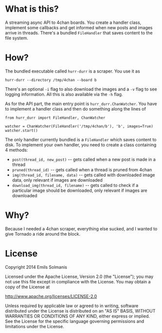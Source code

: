 # What is this?

A streaming async API to 4chan boards. You create a handler class, implement some callbacks and get informed when new
posts and images arrive in threads. There's a bundled `FileHandler` that saves content to the file system.

# How?

The bundled executable called `hurr-durr` is a scraper. You use it as

    hurr-durr --directory /tmp/4chan --board b

There's an optional `-i` flag to also download the images and a `-v` flag to see logging information. All this is also
available via the `-h` flag.

As for the API part, the main entry point is `hurr_durr.ChanWatcher`. You have to implement a handler class and then
do something along the lines of

    from hurr_durr import FileHandler, ChanWatcher

    watcher = ChanWatcher(FileHandler('/tmp/4chan/b'), 'b', images=True)
    watcher.start()

The only handler currently bundled is a `FileHandler` which saves content to disk. To implement your own handler,
you need to create a class containing 4 methods:

 * `post(thread_id, new_post)` -- gets called when a new post is made in a thread
 * `pruned(thread_id)` -- gets called when a thread is pruned from 4chan
 * `img(thread_id, filename, data)` -- gets called with downloaded image data, only relevant if images are downloaded
 * `download_img(thread_id, filename)` -- gets called to check if a particular image should be downloaded, only relevant
    if images are downloaded

# Why?

Because I needed a 4chan scraper, everything else sucked, and I wanted to give Tornado a ride around the block.

# License

 Copyright 2014 Emils Solmanis

   Licensed under the Apache License, Version 2.0 (the "License");
   you may not use this file except in compliance with the License.
   You may obtain a copy of the License at

   http://www.apache.org/licenses/LICENSE-2.0

   Unless required by applicable law or agreed to in writing, software
   distributed under the License is distributed on an "AS IS" BASIS,
   WITHOUT WARRANTIES OR CONDITIONS OF ANY KIND, either express or implied.
   See the License for the specific language governing permissions and
   limitations under the License.